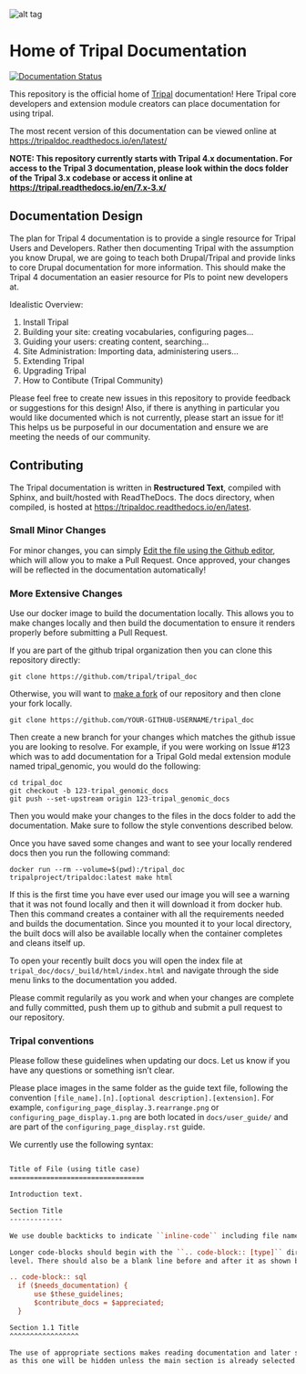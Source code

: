 ![alt tag](https://raw.githubusercontent.com/tripal/tripal/7.x-3.x/tripal/theme/images/tripal_logo.png)

# Home of Tripal Documentation

[![Documentation Status](https://readthedocs.org/projects/tripaldoc/badge/?version=latest)](https://tripaldoc.readthedocs.io/en/latest/?badge=latest)

This repository is the official home of [Tripal](https://tripal.info) documentation!  Here Tripal core developers and extension module creators can place documentation for using tripal.

The most recent version of this documentation can be viewed online at https://tripaldoc.readthedocs.io/en/latest/

**NOTE: This repository currently starts with Tripal 4.x documentation. For access to the Tripal 3 documentation, please look within the docs folder of the Tripal 3.x codebase or access it online at https://tripal.readthedocs.io/en/7.x-3.x/**

## Documentation Design

The plan for Tripal 4 documentation is to provide a single resource for Tripal Users and Developers. Rather then documenting Tripal with the assumption you know Drupal, we are going to teach both Drupal/Tripal and provide links to core Drupal documentation for more information. This should make the Tripal 4 documentation an easier resource for PIs to point new developers at.

Idealistic Overview:
1. Install Tripal
2. Building your site: creating vocabularies, configuring pages...
3. Guiding your users: creating content, searching...
4. Site Administration: Importing data, administering users...
5. Extending Tripal
6. Upgrading Tripal
7. How to Contibute (Tripal Community)

Please feel free to create new issues in this repository to provide feedback or suggestions for this design! Also, if there is anything in particular you would like documented which is not currently, please start an issue for it! This helps us be purposeful in our documentation and ensure we are meeting the needs of our community.

## Contributing

The Tripal documentation is written in **Restructured Text**, compiled with Sphinx, and built/hosted with ReadTheDocs. The docs directory, when compiled, is hosted at https://tripaldoc.readthedocs.io/en/latest.

### Small Minor Changes

For minor changes, you can simply [Edit the file using the Github editor](https://help.github.com/articles/editing-files-in-your-repository/), which will allow you to make a Pull Request. Once approved, your changes will be reflected in the documentation automatically!

### More Extensive Changes

Use our docker image to build the documentation locally. This allows you to make changes locally and then build the documentation to ensure it renders properly before submitting a Pull Request.

If you are part of the github tripal organization then you can clone this repository directly:

```
git clone https://github.com/tripal/tripal_doc
```

Otherwise, you will want to [make a fork](https://docs.github.com/en/get-started/quickstart/fork-a-repo) of our repository and then clone your fork locally.

```
git clone https://github.com/YOUR-GITHUB-USERNAME/tripal_doc
```

Then create a new branch for your changes which matches the github issue you are looking to resolve. For example, if you were working on Issue #123 which was to add documentation for a Tripal Gold medal extension module named tripal_genomic, you would do the following:

```
cd tripal_doc
git checkout -b 123-tripal_genomic_docs
git push --set-upstream origin 123-tripal_genomic_docs
```

Then you would make your changes to the files in the docs folder to add the documentation. Make sure to follow the style conventions described below.

Once you have saved some changes and want to see your locally rendered docs then you run the following command:

```
docker run --rm --volume=$(pwd):/tripal_doc tripalproject/tripaldoc:latest make html
```

If this is the first time you have ever used our image you will see a warning that it was not found locally and then it will download it from docker hub. Then this command creates a container with all the requirements needed and builds the documentation. Since you mounted it to your local directory, the built docs will also be available locally when the container completes and cleans itself up.

To open your recently built docs you will open the index file at `tripal_doc/docs/_build/html/index.html` and navigate through the side menu links to the documentation you added.

Please commit regularily as you work and when your changes are complete and fully committed, push them up to github and submit a pull request to our repository.

### Tripal conventions

Please follow these guidelines when updating our docs. Let us know if you have any questions or something isn’t clear.

Please place images in the same folder as the guide text file, following the convention `[file_name].[n].[optional description].[extension]`. For example, `configuring_page_display.3.rearrange.png` or `configuring_page_display.1.png` are both located in `docs/user_guide/` and are part of the `configuring_page_display.rst` guide.

We currently use the following syntax:

```rst

Title of File (using title case)
=================================

Introduction text.

Section Title
-------------

We use double backticks to indicate ``inline-code`` including file names, function and method names, paths, etc.

Longer code-blocks should begin with the ``.. code-block:: [type]`` directive and should be indented at least one
level. There should also be a blank line before and after it as shown below.

.. code-block:: sql
  if ($needs_documentation) {
      use $these_guidelines;
      $contribute_docs = $appreciated;
  }

Section 1.1 Title
^^^^^^^^^^^^^^^^^

The use of appropriate sections makes reading documentation and later specific details easier. Sub sections such
as this one will be hidden unless the main section is already selected.
```
